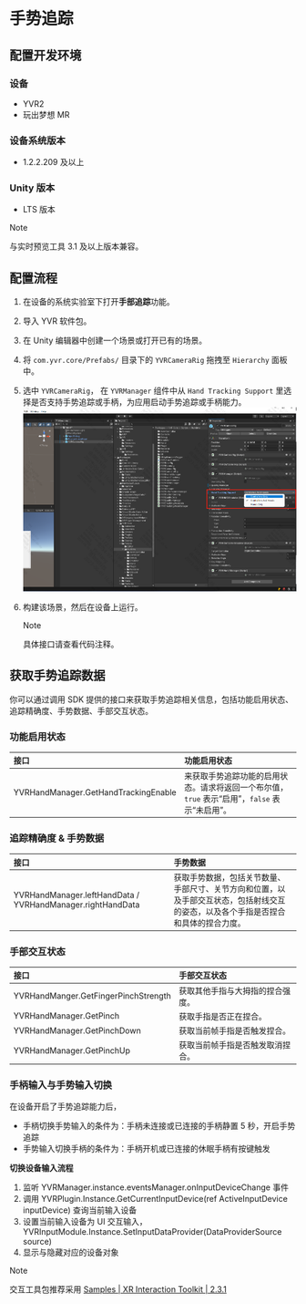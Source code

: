 # 手势追踪

## 配置开发环境

### 设备

-   YVR2
-   玩出梦想 MR

### 设备系统版本

-   1.2.2.209 及以上

### Unity 版本

-   LTS 版本

> [!Note]
> 与实时预览工具 3.1 及以上版本兼容。

## 配置流程

1. 在设备的系统实验室下打开**手部追踪**功能。

2. 导入 YVR 软件包。

3. 在 Unity 编辑器中创建一个场景或打开已有的场景。
4. 将 `com.yvr.core/Prefabs/` 目录下的 `YVRCameraRig` 拖拽至 `Hierarchy` 面板中。
5. 选中 `YVRCameraRig`， 在 `YVRManager` 组件中从 `Hand Tracking Support` 里选择是否支持手势追踪或手柄，为应用启动手势追踪或手柄能力。
   ![HandTracking](./HandTracking/HandTracking.png)

6. 构建该场景，然后在设备上运行。
    > [!Note]
    > 具体接口请查看代码注释。

## 获取手势追踪数据

你可以通过调用 SDK 提供的接口来获取手势追踪相关信息，包括功能启用状态、追踪精确度、手势数据、手部交互状态。

### 功能启用状态

| **接口**                             | **功能启用状态**                                                                              |
| :----------------------------------- | :-------------------------------------------------------------------------------------------- |
| YVRHandManager.GetHandTrackingEnable | 来获取手势追踪功能的启用状态。请求将返回一个布尔值，`true` 表示“启用”，`false` 表示“未启用”。 |

### 追踪精确度 & 手势数据

| **接口**                                                   | **手势数据**                                                                                                                       |
| :--------------------------------------------------------- | :--------------------------------------------------------------------------------------------------------------------------------- |
| YVRHandManager.leftHandData / YVRHandManager.rightHandData | 获取手势数据，包括关节数量、手部尺寸、关节方向和位置，以及手部交互状态，包括射线交互的姿态，以及各个手指是否捏合和具体的捏合力度。 |

### 手部交互状态

| **接口**                             | **手部交互状态**                 |
| :----------------------------------- | :------------------------------- |
| YVRHandManger.GetFingerPinchStrength | 获取其他手指与大拇指的捏合强度。 |
| YVRHandManager.GetPinch              | 获取手指是否正在捏合。           |
| YVRHandManager.GetPinchDown          | 获取当前帧手指是否触发捏合。     |
| YVRHandManager.GetPinchUp            | 获取当前帧手指是否触发取消捏合。 |

### 手柄输入与手势输入切换

在设备开启了手势追踪能力后，

-   手柄切换手势输入的条件为：手柄未连接或已连接的手柄静置 5 秒，开启手势追踪
-   手势输入切换手柄的条件为：手柄开机或已连接的休眠手柄有按键触发

**切换设备输入流程**

1. 监听 YVRManager.instance.eventsManager.onInputDeviceChange 事件
2. 调用 YVRPlugin.Instance.GetCurrentInputDevice(ref ActiveInputDevice inputDevice) 查询当前输入设备
3. 设置当前输入设备为 UI 交互输入，YVRInputModule.Instance.SetInputDataProvider(DataProviderSource source)
4. 显示与隐藏对应的设备对象

> [!Note]
> 交互工具包推荐采用 [Samples | XR Interaction Toolkit | 2.3.1](https://docs.unity3d.com/Packages/com.unity.xr.interaction.toolkit@2.3/manual/samples.html#hands-interaction-demo)
